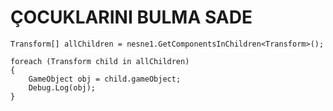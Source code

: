 # ÇOCUKLARINI BULMA SADE

    Transform[] allChildren = nesne1.GetComponentsInChildren<Transform>();
    
    foreach (Transform child in allChildren)
    {
        GameObject obj = child.gameObject;
        Debug.Log(obj);
    }

